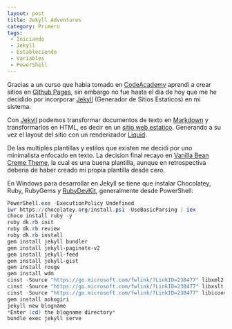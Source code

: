 ```yaml
---
layout: post
title: Jekyll Adventures
category: Primero
tags:
 - Iniciando
 - Jekyll
 - Estableciendo
 - Variables
 - PowerShell
---
```


Gracias a un curso que habia tomado en [CodeAcademy](https://www.codecademy.com/) aprendi a crear sitios en [Github Pages](https://pages.github.com/), sin embargo no fue hasta el dia de hoy que me he decidido por incorporar [Jekyll](https://jekyllrb.com/) (Generador de Sitios Estaticos) en mi sistema.

Con [Jekyll](https://jekyllrb.com/) podemos transformar documentos de texto en [Markdown](https://daringfireball.net/projects/markdown/) y transformarlos en HTML, es decir en un [sitio web estatico](https://techterms.com/definition/staticwebsite). Generando a su vez el layout del sitio con un renderizador [Liquid](https://shopify.github.io/liquid/).

De las multiples plantillas y estilos que existen me decidi por uno minimalista enfocado en texto. La decision final recayo en [Vanilla Bean Creme Theme](http://richbray.me/frap/), la cual es una buena plantilla, aunque en retrospectiva deberia de haber creado mi propia plantilla desde cero.

En Windows para desarrollar en Jekyll se tiene que instalar Chocolatey, Ruby, RubyGems y [RubyDevKit](http://rubyinstaller.org/downloads/), generalmente desde PowerShell:

~~~ powershell
PowerShell.exe -ExecutionPolicy Undefined
iwr https://chocolatey.org/install.ps1 -UseBasicParsing | iex
choco install ruby -y
ruby dk.rb init
ruby dk.rb review
ruby dk.rb install
gem install jekyll bundler
gem install jekyll-paginate-v2
gem install jekyll-feed
gem install jekyll-gist
gem install rouge
gem install wdm
cinst -Source "https://go.microsoft.com/fwlink/?LinkID=230477" libxml2
cinst -Source "https://go.microsoft.com/fwlink/?LinkID=230477" libxslt
cinst -Source "https://go.microsoft.com/fwlink/?LinkID=230477" libiconv
gem install nokogiri
jekyll new blogname
*Enter (cd) the blogname directory*
bundle exec jekyll serve
~~~
